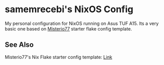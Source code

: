 # samemrecebi's NixOS Config
My personal configuration for NixOS running on Asus TUF A15. Its a very basic one based on [Misterio77](https://github.com/Misterio77) starter flake config template. 
## See Also
Misterio77's Nix Flake starter config template: [Link](https://github.com/Misterio77/nix-starter-configs)
